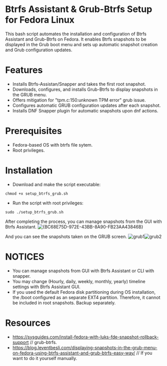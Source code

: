 # Btrfs Assistant & Grub-Btrfs Setup for Fedora Linux

This bash script automates the installation and configuration of Btrfs Assistant and Grub-Btrfs on Fedora. It enables Btrfs snapshots to be displayed in the Grub boot menu and sets up automatic snapshot creation and Grub configuration updates.

# Features
- Installs Btrfs-Assistan/Snapper and takes the first root snapshot.
- Downloads, configures, and installs Grub-Btrfs to display snapshots in the GRUB menu.
- Offers mitigation for "tpm.c:150:unknown TPM error" grub issue.
- Configures automatic GRUB configuration updates after each snapshot.
- Installs DNF Snapper plugin for automatic snapshots upon dnf actions.

# Prerequisites
- Fedora-based OS with btrfs file sytem.
- Root privileges.
  
# Installation
- Download and make the script executable:

```
chmod +x setup_btrfs_grub.sh
```

- Run the script with root privileges:

```
sudo ./setup_btrfs_grub.sh
```

After completing the process, you can manage snapshots from the GUI with Btrfs Assistant.
![{BC68E75D-972E-43BB-8A90-FB23AA43846B}](https://github.com/user-attachments/assets/7db1c2e2-04d6-4a85-a66f-bffbb5d11b01)

And you can see the snapshots taken on the GRUB screen.
![grub1](https://github.com/user-attachments/assets/5af97ca0-4c73-45cf-b4df-daf7355cf3e0)![grub2](https://github.com/user-attachments/assets/229fd63c-91c2-49dc-916e-97d2d6ed3c82)

# NOTICES
- You can manage snapshots from GUI with Btrfs Assistant or CLI with snapper.
- You may change (Hourly, daily, weekly, monthly, yearly) timeline settings with Btrfs Assistant GUI.
- If you used the default Fedora disk partitioning during OS installation, the /boot configured as an separate EXT4 partition. Therefore, it cannot be included in root snapshots. Backup separately.

# Resources
- https://sysguides.com/install-fedora-with-luks-fde-snapshot-rollback-support // grub-btrfs.
- https://blog.leventbesli.com/displaying-snapshots-in-the-grub-menu-on-fedora-using-btrfs-assistant-and-grub-btrfs-easy-way/ // If you want to do it yourself manually.



